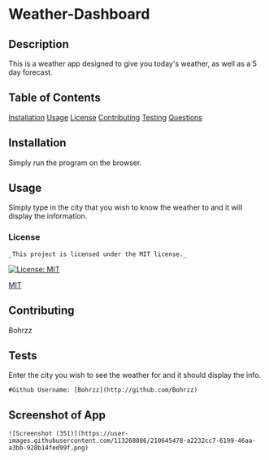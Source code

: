# Weather-Dashboard

  
  ## Description
  This is a weather app designed to give you today's weather, as well as a 5 day forecast.
  ## Table of Contents
  [Installation](#installation)
  [Usage](#usage)
  [License](#license)
  [Contributing](#contributing)
  [Testing](#tsets)
  [Questions](#questions)
  
  ## Installation
  Simply run the program on the browser.
  ## Usage
  Simply type in the city that you wish to know the weather to and it will display the information.

  ### License 

    _This project is licensed under the MIT license._
  [![License: MIT](https://img.shields.io/badge/License-MIT-yellow.svg)](https://opensource.org/licenses/MIT)
  
 [MIT](#license) 

  ## Contributing
  Bohrzz

## Tests
  Enter the city you wish to see the weather for and it should display the info.
 

    #Github Username: [Bohrzz](http://github.com/Bohrzz)
    
## Screenshot of App
    ![Screenshot (351)](https://user-images.githubusercontent.com/113268086/210645478-a2232cc7-6199-46aa-a3bb-928b14fed99f.png)

    
